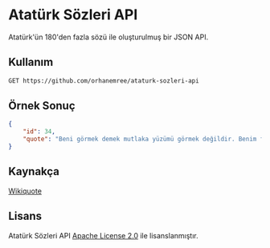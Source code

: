 # Atatürk Sözleri API

Atatürk'ün 180'den fazla sözü ile oluşturulmuş bir JSON API.

## Kullanım

```bash
GET https://github.com/orhanemree/ataturk-sozleri-api
```

## Örnek Sonuç
```json
{
    "id": 34,
    "quote": "Beni görmek demek mutlaka yüzümü görmek değildir. Benim fikirlerimi, benim duygularımı anlıyorsanız ve hissediyorsanız bu kafidir."
}
```
## Kaynakça
[Wikiquote](https://tr.wikiquote.org/wiki/Mustafa_Kemal_Atat%C3%BCrk)

## Lisans
Atatürk Sözleri API [Apache License 2.0](https://github.com/orhanemree/ataturk-sozleri-api/blob/main/LICENSE) ile lisanslanmıştır.